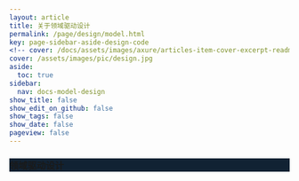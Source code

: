 ```yaml
---
layout: article
title: 关于领域驱动设计
permalink: /page/design/model.html
key: page-sidebar-aside-design-code
<!-- cover: /docs/assets/images/axure/articles-item-cover-excerpt-readmore-info.jpg -->
cover: /assets/images/pic/design.jpg
aside:
  toc: true
sidebar:
  nav: docs-model-design
show_title: false
show_edit_on_github: false
show_tags: false
show_date: false
pageview: false
---
```

<style>
  .hero-example p {
    margin: .5rem 0;
  }
  .hero-example--height {
    height: 500px;
  }
  .hero-fill-example {
    background-color: #ccc;
  }
  .hero-fill-example--dark {
    background-color: #123;
  }
  .hero-bg-image-example {
    background-image: url("/docs/assets/images/cover3.jpg");
  }
  .hero-bg-image-example--linear-gradient {
    background-image: linear-gradient(135deg, rgba(255, 69, 0, .5), rgba(255, 197, 0, .2)), url("/docs/assets/images/cover3.jpg");
  }
</style>

<div class="hero hero-example hero--dark hero-fill-example--dark my-3">
  <div class="hero__content">
    <h3>领域驱动设计</h3>
  </div>
</div>
